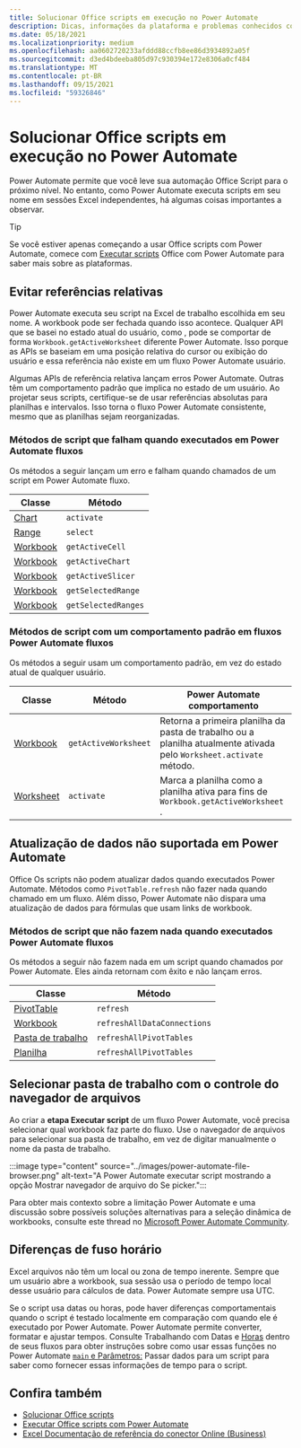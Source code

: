 ```yaml
---
title: Solucionar Office scripts em execução no Power Automate
description: Dicas, informações da plataforma e problemas conhecidos com a integração entre Office Scripts e Power Automate.
ms.date: 05/18/2021
ms.localizationpriority: medium
ms.openlocfilehash: aa0602720233afddd88ccfb8ee86d3934892a05f
ms.sourcegitcommit: d3ed4bdeeba805d97c930394e172e8306a0cf484
ms.translationtype: MT
ms.contentlocale: pt-BR
ms.lasthandoff: 09/15/2021
ms.locfileid: "59326846"
---
```

# <a name="troubleshoot-office-scripts-running-in-power-automate"></a>Solucionar Office scripts em execução no Power Automate

Power Automate permite que você leve sua automação Office Script para o próximo nível. No entanto, como Power Automate executa scripts em seu nome em sessões Excel independentes, há algumas coisas importantes a observar.

> [!TIP]
> Se você estiver apenas começando a usar Office scripts com Power Automate, comece com [Executar scripts](../develop/power-automate-integration.md) Office com Power Automate para saber mais sobre as plataformas.

## <a name="avoid-relative-references"></a>Evitar referências relativas

Power Automate executa seu script na Excel de trabalho escolhida em seu nome. A workbook pode ser fechada quando isso acontece. Qualquer API que se basei no estado atual do usuário, como , pode se comportar de forma `Workbook.getActiveWorksheet` diferente Power Automate. Isso porque as APIs se baseiam em uma posição relativa do cursor ou exibição do usuário e essa referência não existe em um fluxo Power Automate usuário.

Algumas APIs de referência relativa lançam erros Power Automate. Outras têm um comportamento padrão que implica no estado de um usuário. Ao projetar seus scripts, certifique-se de usar referências absolutas para planilhas e intervalos. Isso torna o fluxo Power Automate consistente, mesmo que as planilhas sejam reorganizadas.

### <a name="script-methods-that-fail-when-run-in-power-automate-flows"></a>Métodos de script que falham quando executados em Power Automate fluxos

Os métodos a seguir lançam um erro e falham quando chamados de um script em Power Automate fluxo.

| Classe | Método |
|--|--|
| [Chart](/javascript/api/office-scripts/excelscript/excelscript.chart) | `activate` |
| [Range](/javascript/api/office-scripts/excelscript/excelscript.range) | `select` |
| [Workbook](/javascript/api/office-scripts/excelscript/excelscript.workbook) | `getActiveCell` |
| [Workbook](/javascript/api/office-scripts/excelscript/excelscript.workbook) | `getActiveChart` |
| [Workbook](/javascript/api/office-scripts/excelscript/excelscript.workbook) | `getActiveSlicer` |
| [Workbook](/javascript/api/office-scripts/excelscript/excelscript.workbook) | `getSelectedRange` |
| [Workbook](/javascript/api/office-scripts/excelscript/excelscript.workbook) | `getSelectedRanges` |

### <a name="script-methods-with-a-default-behavior-in-power-automate-flows"></a>Métodos de script com um comportamento padrão em fluxos Power Automate fluxos

Os métodos a seguir usam um comportamento padrão, em vez do estado atual de qualquer usuário.

| Classe | Método | Power Automate comportamento |
|--|--|--|
| [Workbook](/javascript/api/office-scripts/excelscript/excelscript.workbook) | `getActiveWorksheet` | Retorna a primeira planilha da pasta de trabalho ou a planilha atualmente ativada pelo `Worksheet.activate` método. |
| [Worksheet](/javascript/api/office-scripts/excelscript/excelscript.worksheet) | `activate` | Marca a planilha como a planilha ativa para fins de `Workbook.getActiveWorksheet` . |

## <a name="data-refresh-not-supported-in-power-automate"></a>Atualização de dados não suportada em Power Automate

Office Os scripts não podem atualizar dados quando executados Power Automate. Métodos como `PivotTable.refresh` não fazer nada quando chamado em um fluxo. Além disso, Power Automate não dispara uma atualização de dados para fórmulas que usam links de workbook.

### <a name="script-methods-that-do-nothing-when-run-in-power-automate-flows"></a>Métodos de script que não fazem nada quando executados Power Automate fluxos

Os métodos a seguir não fazem nada em um script quando chamados por Power Automate. Eles ainda retornam com êxito e não lançam erros.

| Classe | Método |
|--|--|
| [PivotTable](/javascript/api/office-scripts/excelscript/excelscript.pivottable) | `refresh` |
| [Workbook](/javascript/api/office-scripts/excelscript/excelscript.workbook) | `refreshAllDataConnections` |
| [Pasta de trabalho](/javascript/api/office-scripts/excelscript/excelscript.workbook) | `refreshAllPivotTables` |
| [Planilha](/javascript/api/office-scripts/excelscript/excelscript.worksheet) | `refreshAllPivotTables` |

## <a name="select-workbooks-with-the-file-browser-control"></a>Selecionar pasta de trabalho com o controle do navegador de arquivos

Ao criar a **etapa Executar script** de um fluxo Power Automate, você precisa selecionar qual workbook faz parte do fluxo. Use o navegador de arquivos para selecionar sua pasta de trabalho, em vez de digitar manualmente o nome da pasta de trabalho.

:::image type="content" source="../images/power-automate-file-browser.png" alt-text="A Power Automate executar script mostrando a opção Mostrar navegador de arquivo do Se picker.":::

Para obter mais contexto sobre a limitação Power Automate e uma discussão sobre possíveis soluções alternativas para a seleção dinâmica de workbooks, consulte este thread no [Microsoft Power Automate Community](https://powerusers.microsoft.com/t5/Power-Automate-Ideas/Allow-for-dynamic-quot-file-quot-value-for-excel-quot-get-a-row/idi-p/103091#).

## <a name="time-zone-differences"></a>Diferenças de fuso horário

Excel arquivos não têm um local ou zona de tempo inerente. Sempre que um usuário abre a workbook, sua sessão usa o período de tempo local desse usuário para cálculos de data. Power Automate sempre usa UTC.

Se o script usa datas ou horas, pode haver diferenças comportamentais quando o script é testado localmente em comparação com quando ele é executado por Power Automate. Power Automate permite converter, formatar e ajustar tempos. Consulte Trabalhando com Datas e [Horas](https://flow.microsoft.com/blog/working-with-dates-and-times/) dentro de seus fluxos para obter instruções sobre como usar essas funções no Power Automate [ `main` e Parâmetros:](../develop/power-automate-integration.md#main-parameters-pass-data-to-a-script) Passar dados para um script para saber como fornecer essas informações de tempo para o script.

## <a name="see-also"></a>Confira também

- [Solucionar Office scripts](troubleshooting.md)
- [Executar Office scripts com Power Automate](../develop/power-automate-integration.md)
- [Excel Documentação de referência do conector Online (Business)](/connectors/excelonlinebusiness/)
